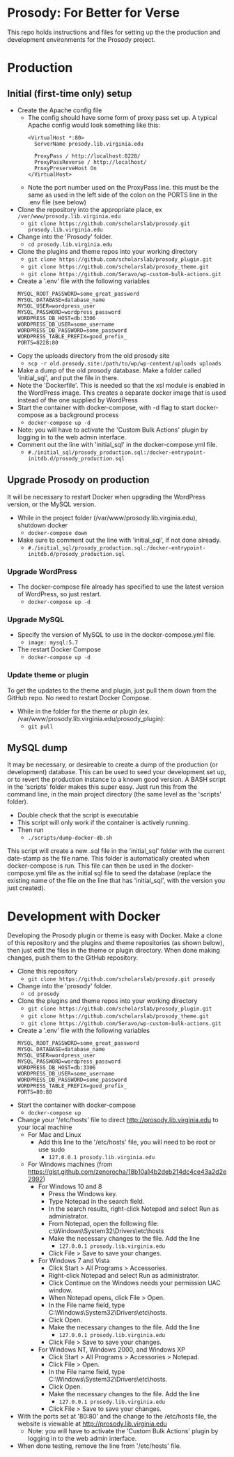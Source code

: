 # Prosody: For Better for Verse

This repo holds instructions and files for setting up the the production and
development environments for the Prosody project.

# Production
## Initial (first-time only) setup
- Create the Apache config file
  - The config should have some form of proxy pass set up. A typical Apache config would look something like this:
    ```
    <VirtualHost *:80>
      ServerName prosody.lib.virginia.edu

      ProxyPass / http://localhost:8228/
      ProxyPassReverse / http://localhost/
      ProxyPreserveHost On
    </VirtualHost> 
    ```
  - Note the port number used on the ProxyPass line. this must be the same as used in the left side of the colon on the PORTS line in the .env file (see below)
- Clone the repository into the appropriate place, ex `/var/www/prosody.lib.virginia.edu`
  - `git clone https://github.com/scholarslab/prosody.git prosody.lib.virginia.edu`
- Change into the 'Prosody' folder.
  - `cd prosody.lib.virginia.edu`
- Clone the plugins and theme repos into your working directory
  - `git clone https://github.com/scholarslab/prosody_plugin.git`
  - `git clone https://github.com/scholarslab/prosody_theme.git`
  - `git clone https://github.com/Seravo/wp-custom-bulk-actions.git`
- Create a '.env' file with the following variables
  ```
  MYSQL_ROOT_PASSWORD=some_great_password
  MYSQL_DATABASE=database_name
  MYSQL_USER=wordpress_user
  MYSQL_PASSWORD=wordpress_password
  WORDPRESS_DB_HOST=db:3306
  WORDPRESS_DB_USER=some_username
  WORDPRESS_DB_PASSWORD=some_password
  WORDPRESS_TABLE_PREFIX=good_prefix_
  PORTS=8228:80
  ```
- Copy the uploads directory from the old prosody site
  - `scp -r old.prosody.site:/path/to/wp/wp-content/uploads uploads`
- Make a dump of the old prosody database. Make a folder called 'initial_sql', and put the file in there.
- Note the 'Dockerfile'. This is needed so that the xsl module is enabled in the WordPress image. This creates a separate docker image that is used instead of the one supplied by WordPress
- Start the container with docker-compose, with -d flag to start docker-compose as a background process
  - `docker-compose up -d`
- Note: you will have to activate the 'Custom Bulk Actions' plugin by logging in to the web admin interface.
- Comment out the line with 'initial_sql' in the docker-compose.yml file.
  - `#./initial_sql/prosody_production.sql:/docker-entrypoint-initdb.d/prosody_production.sql`

## Upgrade Prosody on production
It will be necessary to restart Docker when upgrading the WordPress version, or the MySQL version.

- While in the project folder (/var/www/prosody.lib.virginia.edu), shutdown docker
  - `docker-compose down`
- Make sure to comment out the line with 'initial_sql', if not done already.
  - `#./initial_sql/prosody_production.sql:/docker-entrypoint-initdb.d/prosody_production.sql`
### Upgrade WordPress
- The docker-compose file already has specified to use the latest version of WordPress, so just restart.
  - `docker-compose up -d`
### Upgrade MySQL
- Specify the version of MySQL to use in the docker-compose.yml file.
  - `image: mysql:5.7`
- The restart Docker Compose
  - `docker-compose up -d`

### Update theme or plugin
To get the updates to the theme and plugin, just pull them down from the GitHub
repo. No need to restart Docker Compose.

- While in the folder for the theme or plugin (ex. /var/www/prosody.lib.virginia.edu/prosody_plugin):
  - `git pull`

## MySQL dump
It may be necessary, or desireable to create a dump of the production (or development) database. This can be used to seed your development set up, or to revert the production instance to a known good version. A BASH script in the 'scripts' folder makes this super easy. Just run this from the command line, in the main project directory (the same level as the 'scripts' folder).
- Double check that the script is executable
- This script will only work if the container is actively running.
- Then run
  - `./scripts/dump-docker-db.sh`

This script will create a new .sql file in the 'initial_sql' folder with the current date-stamp as the file name. This folder is automatically created when docker-compose is run. This file can then be used in the docker-compose.yml file as the initial sql file to seed the database (replace the existing name of the file on the line that has 'initial_sql', with the version you just created).

# Development with Docker
Developing the Prosody plugin or theme is easy with Docker. Make a clone of
this repository and the plugins and theme repositories (as shown below), then
just edit the files in the theme or plugin directory. When done making changes,
push them to the GitHub repository.

- Clone this repository
  - `git clone https://github.com/scholarslab/prosody.git prosody`
- Change into the 'prosody' folder.
  - `cd prosody`
- Clone the plugins and theme repos into your working directory
  - `git clone https://github.com/scholarslab/prosody_plugin.git`
  - `git clone https://github.com/scholarslab/prosody_theme.git`
  - `git clone https://github.com/Seravo/wp-custom-bulk-actions.git`
- Create a '.env' file with the following variables
  ```
  MYSQL_ROOT_PASSWORD=some_great_password
  MYSQL_DATABASE=database_name
  MYSQL_USER=wordpress_user
  MYSQL_PASSWORD=wordpress_password
  WORDPRESS_DB_HOST=db:3306
  WORDPRESS_DB_USER=some_username
  WORDPRESS_DB_PASSWORD=some_password
  WORDPRESS_TABLE_PREFIX=good_prefix_
  PORTS=80:80
  ```
- Start the container with docker-compose
  - `docker-compose up`
- Change your '/etc/hosts' file to direct http://prosody.lib.virginia.edu to your local machine
  - For Mac and Linux
    - Add this line to the '/etc/hosts' file, you will need to be root or use sudo
      - `127.0.0.1 prosody.lib.virginia.edu`
  - For Windows machines (from https://gist.github.com/zenorocha/18b10a14b2deb214dc4ce43a2d2e2992)
    - For Windows 10 and 8
      - Press the Windows key.
      - Type Notepad in the search field.
      - In the search results, right-click Notepad and select Run as administrator.
      - From Notepad, open the following file: c:\Windows\System32\Drivers\etc\hosts
      - Make the necessary changes to the file. Add the line 
        - `127.0.0.1 prosody.lib.virginia.edu`
      - Click File > Save to save your changes.
    - For Windows 7 and Vista
      - Click Start > All Programs > Accessories.
      - Right-click Notepad and select Run as administrator.
      - Click Continue on the Windows needs your permission UAC window.
      - When Notepad opens, click File > Open.
      - In the File name field, type C:\Windows\System32\Drivers\etc\hosts.
      - Click Open.
      - Make the necessary changes to the file. Add the line 
        - `127.0.0.1 prosody.lib.virginia.edu`
      - Click File > Save to save your changes.
    - For Windows NT, Windows 2000, and Windows XP
      - Click Start > All Programs > Accessories > Notepad.
      - Click File > Open.
      - In the File name field, type C:\Windows\System32\Drivers\etc\hosts.
      - Click Open.
      - Make the necessary changes to the file. Add the line 
        - `127.0.0.1 prosody.lib.virginia.edu`
      - Click File > Save to save your changes.
- With the ports set at '80:80' and the change to the /etc/hosts file, the website is viewable at http://prosody.lib.virginia.edu
  - Note: you will have to activate the 'Custom Bulk Actions' plugin by logging in to the web admin interface.
- When done testing, remove the line from '/etc/hosts' file.
